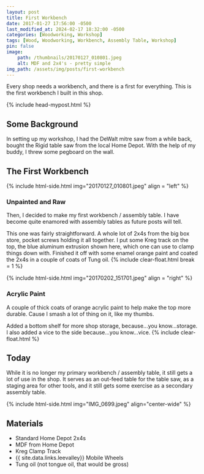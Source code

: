 ```yaml
---
layout: post
title: First Workbench
date: 2017-01-27 17:56:00 -0500
last_modified_at: 2024-02-17 18:32:00 -0500
categories: [Woodworking, Workshop]
tags: [Wood, Woodworking, Workbench, Assembly Table, Workshop]
pin: false
image: 
    path: /thumbnails/20170127_010801.jpeg
    alt: MDF and 2x4's - pretty simple
img_path: /assets/img/posts/first-workbench
---
```


Every shop needs a workbench, and there is a first for everything.  This is the first workbench I built in this shop.

{% include head-mypost.html %}

## Some Background

In setting up my workshop, I had the DeWalt mitre saw from a while back, bought the Rigid table saw from the local Home Depot.  With the help of my buddy, I threw some pegboard on the wall.

## The First Workbench

{% include html-side.html img="20170127_010801.jpeg" align = "left" %}

### Unpainted and Raw

Then, I decided to make my first workbench / assembly table.  I have become quite enamored with assembly tables as future posts will tell.

This one was fairly straightforward.  A whole lot of 2x4s from the big box store, pocket screws holding it all together.  I put some Kreg track on the top, the blue aluminum extrusion shown here, which one can use to clamp things down with.  Finished it off with some enamel orange paint and coated the 2x4s in a couple of coats of Tung oil.
{% include clear-float.html break = 1 %}

{% include html-side.html img="20170202_151701.jpeg" align = "right" %}

### Acrylic Paint

A couple of thick coats of orange acrylic paint to help make the top more durable.  Cause I smash a lot of thing on it, like my thumbs.

Added a bottom shelf for more shop storage, because...you know...storage.  I also added a vice to the side because...you know...vice.
{% include clear-float.html %}

## Today

While it is no longer my primary workbench / assembly table, it still gets a lot of use in the shop.  It serves as an out-feed table for the table saw, as a staging area for other tools, and it still gets some exercise as a secondary assembly table.

{% include html-side.html img="IMG_0699.jpeg" align="center-wide" %}

## Materials

- Standard Home Depot 2x4s
- MDF from Home Depot
- Kreg Clamp Track
- {{ site.data.links.leevalley}} Mobile Wheels
- Tung oil (not tongue oil, that would be gross)
